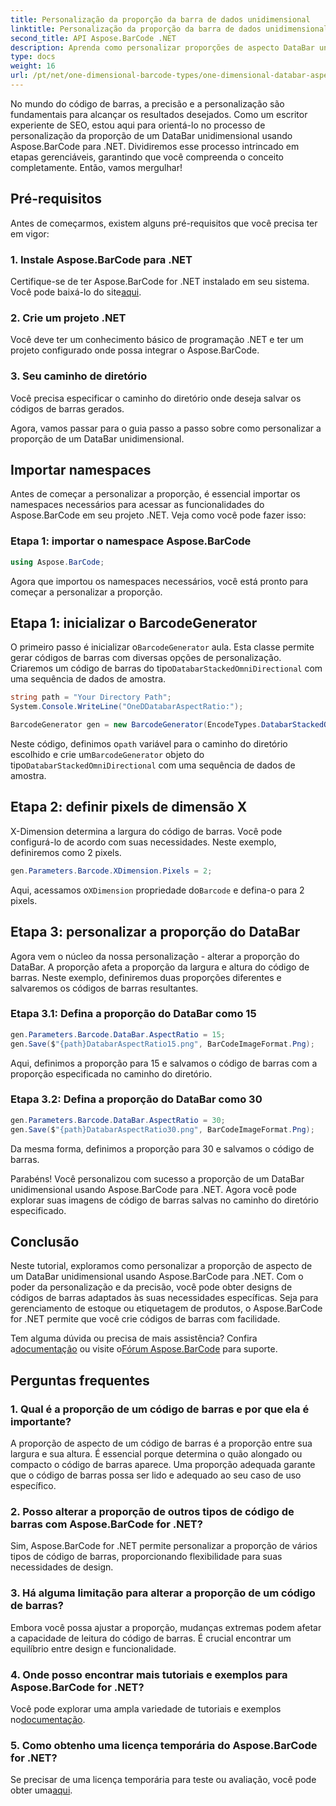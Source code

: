 ```yaml
---
title: Personalização da proporção da barra de dados unidimensional
linktitle: Personalização da proporção da barra de dados unidimensional
second_title: API Aspose.BarCode .NET
description: Aprenda como personalizar proporções de aspecto DataBar unidimensional em .NET usando Aspose.BarCode. Melhore a precisão e o design do código de barras.
type: docs
weight: 16
url: /pt/net/one-dimensional-barcode-types/one-dimensional-databar-aspect-ratio-customization/
---
```


No mundo do código de barras, a precisão e a personalização são fundamentais para alcançar os resultados desejados. Como um escritor experiente de SEO, estou aqui para orientá-lo no processo de personalização da proporção de um DataBar unidimensional usando Aspose.BarCode para .NET. Dividiremos esse processo intrincado em etapas gerenciáveis, garantindo que você compreenda o conceito completamente. Então, vamos mergulhar!

## Pré-requisitos

Antes de começarmos, existem alguns pré-requisitos que você precisa ter em vigor:

### 1. Instale Aspose.BarCode para .NET

 Certifique-se de ter Aspose.BarCode for .NET instalado em seu sistema. Você pode baixá-lo do site[aqui](https://releases.aspose.com/barcode/net/).

### 2. Crie um projeto .NET

Você deve ter um conhecimento básico de programação .NET e ter um projeto configurado onde possa integrar o Aspose.BarCode.

### 3. Seu caminho de diretório

Você precisa especificar o caminho do diretório onde deseja salvar os códigos de barras gerados.

Agora, vamos passar para o guia passo a passo sobre como personalizar a proporção de um DataBar unidimensional.

## Importar namespaces

Antes de começar a personalizar a proporção, é essencial importar os namespaces necessários para acessar as funcionalidades do Aspose.BarCode em seu projeto .NET. Veja como você pode fazer isso:

### Etapa 1: importar o namespace Aspose.BarCode

```csharp
using Aspose.BarCode;
```

Agora que importou os namespaces necessários, você está pronto para começar a personalizar a proporção.

## Etapa 1: inicializar o BarcodeGenerator

 O primeiro passo é inicializar o`BarcodeGenerator` aula. Esta classe permite gerar códigos de barras com diversas opções de personalização. Criaremos um código de barras do tipo`DatabarStackedOmniDirectional` com uma sequência de dados de amostra.

```csharp
string path = "Your Directory Path";
System.Console.WriteLine("OneDDatabarAspectRatio:");

BarcodeGenerator gen = new BarcodeGenerator(EncodeTypes.DatabarStackedOmniDirectional, "(01)12345678901231");
```

 Neste código, definimos o`path` variável para o caminho do diretório escolhido e crie um`BarcodeGenerator` objeto do tipo`DatabarStackedOmniDirectional` com uma sequência de dados de amostra.

## Etapa 2: definir pixels de dimensão X

X-Dimension determina a largura do código de barras. Você pode configurá-lo de acordo com suas necessidades. Neste exemplo, definiremos como 2 pixels.

```csharp
gen.Parameters.Barcode.XDimension.Pixels = 2;
```

 Aqui, acessamos o`XDimension` propriedade do`Barcode` e defina-o para 2 pixels.

## Etapa 3: personalizar a proporção do DataBar

Agora vem o núcleo da nossa personalização - alterar a proporção do DataBar. A proporção afeta a proporção da largura e altura do código de barras. Neste exemplo, definiremos duas proporções diferentes e salvaremos os códigos de barras resultantes.

### Etapa 3.1: Defina a proporção do DataBar como 15

```csharp
gen.Parameters.Barcode.DataBar.AspectRatio = 15;
gen.Save($"{path}DatabarAspectRatio15.png", BarCodeImageFormat.Png);
```

Aqui, definimos a proporção para 15 e salvamos o código de barras com a proporção especificada no caminho do diretório.

### Etapa 3.2: Defina a proporção do DataBar como 30

```csharp
gen.Parameters.Barcode.DataBar.AspectRatio = 30;
gen.Save($"{path}DatabarAspectRatio30.png", BarCodeImageFormat.Png);
```

Da mesma forma, definimos a proporção para 30 e salvamos o código de barras.

Parabéns! Você personalizou com sucesso a proporção de um DataBar unidimensional usando Aspose.BarCode para .NET. Agora você pode explorar suas imagens de código de barras salvas no caminho do diretório especificado.

## Conclusão

Neste tutorial, exploramos como personalizar a proporção de aspecto de um DataBar unidimensional usando Aspose.BarCode para .NET. Com o poder da personalização e da precisão, você pode obter designs de códigos de barras adaptados às suas necessidades específicas. Seja para gerenciamento de estoque ou etiquetagem de produtos, o Aspose.BarCode for .NET permite que você crie códigos de barras com facilidade.

 Tem alguma dúvida ou precisa de mais assistência? Confira a[documentação](https://reference.aspose.com/barcode/net/) ou visite o[Fórum Aspose.BarCode](https://forum.aspose.com/c/barcode/13) para suporte.

## Perguntas frequentes

### 1. Qual é a proporção de um código de barras e por que ela é importante?

A proporção de aspecto de um código de barras é a proporção entre sua largura e sua altura. É essencial porque determina o quão alongado ou compacto o código de barras aparece. Uma proporção adequada garante que o código de barras possa ser lido e adequado ao seu caso de uso específico.

### 2. Posso alterar a proporção de outros tipos de código de barras com Aspose.BarCode for .NET?

Sim, Aspose.BarCode for .NET permite personalizar a proporção de vários tipos de código de barras, proporcionando flexibilidade para suas necessidades de design.

### 3. Há alguma limitação para alterar a proporção de um código de barras?

Embora você possa ajustar a proporção, mudanças extremas podem afetar a capacidade de leitura do código de barras. É crucial encontrar um equilíbrio entre design e funcionalidade.

### 4. Onde posso encontrar mais tutoriais e exemplos para Aspose.BarCode for .NET?

 Você pode explorar uma ampla variedade de tutoriais e exemplos no[documentação](https://reference.aspose.com/barcode/net/).

### 5. Como obtenho uma licença temporária do Aspose.BarCode for .NET?

 Se precisar de uma licença temporária para teste ou avaliação, você pode obter uma[aqui](https://purchase.aspose.com/temporary-license/).


